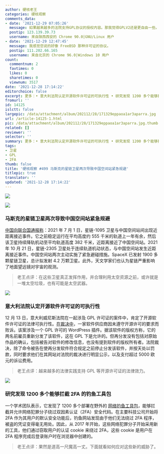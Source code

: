 ```yaml
---
author: 硬核老王
categories: 硬核观察
comments_data:
- date: '2021-12-29 07:05:26'
  message: 如果越来越多的法院支持GPL协议的授权内容。那我觉得GPLV2还是更自由一些。自由本身就是一种自愿行为，违背了自愿本身就是一种不自由。当然自由也是科学精神的自然组成部分。
  postip: 123.139.39.73
  username: 来自陕西西安的 Chrome 90.0|GNU/Linux 用户
- date: '2021-12-29 12:47:45'
  message: 我感觉您说的好像 FreeBSD 那种许可证的协议。
  postip: 111.202.66.165
  username: 来自北京的 Chrome 96.0|Windows 10 用户
count:
  commentnum: 2
  favtimes: 0
  likes: 0
  sharetimes: 0
  viewnum: 3517
date: '2021-12-28 17:14:22'
editorchoice: false
excerpt: 更多：• 意大利法院认定开源软件许可证的可执行性 • 研究发现 1200 多个能够拦截 2FA 的钓鱼工具包
fromurl: ''
id: 14125
islctt: false
largepic: /data/attachment/album/202112/28/171329eppaoa1ar3aparra.jpg
url: /article-14125-1.html
pic: /data/attachment/album/202112/28/171329eppaoa1ar3aparra.jpg.thumb.jpg
related: []
reviewer: ''
selector: ''
summary: 更多：• 意大利法院认定开源软件许可证的可执行性 • 研究发现 1200 多个能够拦截 2FA 的钓鱼工具包
tags:
- 卫星
- GPL
- 2FA
thumb: false
title: '硬核观察 #499 马斯克的星链卫星两次导致中国空间站紧急规避'
titlepic: true
translator: ''
updated: '2021-12-28 17:14:22'
---
```


![](/data/attachment/album/202112/28/171329eppaoa1ar3aparra.jpg)


![](/data/attachment/album/202112/28/171340jqt22njowt0nj6p3.jpg)


### 马斯克的星链卫星两次导致中国空间站紧急规避


[中国向联合国通报称](https://www.cnbc.com/2021/12/27/elon-musk-spacex-face-online-backlash-in-china-after-space-station-near-misses.html)：2021 年 7 月 1 日，星链-1095 卫星与中国空间站间出现近距离接近事件。它之前稳定运行在平均高度约 555 千米的轨道上一年有余，然后该卫星持续降轨机动至平均轨道高度 382 千米，近距离接近了中国空间站。2021 年 10 月 21 日，星链-2305 卫星处于连续轨道机动状态，与中国空间站发生近距离接近事件。中国空间站两次主动实施了紧急避碰措施。SpaceX 已发射 1900 多颗星链卫星，总计拟发射 4.2 万颗卫星。此外，天文学家们也认为星链严重影响了地面望远镜对宇宙的观测。



> 
> 老王点评：在这些卫星真正发挥作用，并合理利用太空资源之前，或许就是一堆太空垃圾，也有可能是太空武器。
> 
> 
> 


![](/data/attachment/album/202112/28/171356zr7u99uukk9t7jz7.jpg)


### 意大利法院认定开源软件许可证的可执行性


12 月 13 日，意大利威尼斯法院在一起涉及 GPL 许可证的案件中，肯定了开源软件许可证的法律可执行性。[在裁决中](http://ifthisbetreason.com/2021/12/italian-courts-find-open-source-software-terms-enforceable/)，一家软件供应商因未遵守开源许可的要求而败诉。该案涉及一个 GPL 许可的 WordPress 插件。据该软件的版权方称，它的两名前雇员重新分发了该软件，这在 GPL 下是允许的。但再分发没有包括对原始作品的确认，包括被告对软件的修改信息，也没有提到软件的版权所有者。法院裁决，除了命令被告在使再分发软件符合规定之前停止分发该软件，并按天处以罚款，同时要求他们在其网站对法院的裁决进行明显公示，以及支付超过 5000 欧元的诉讼费用。



> 
> 老王点评：越来越多的法律实践支持 GPL 等开源许可证的法律效力。
> 
> 
> 


![](/data/attachment/album/202112/28/171410saz7acw3laeqyoa4.jpg)


### 研究发现 1200 多个能够拦截 2FA 的钓鱼工具包


一个学术团队表示，它发现了 1200 多个部署在野外的 [网络钓鱼工具包](https://therecord.media/more-than-1200-phishing-toolkits-capable-of-intercepting-2fa-detected-in-the-wild/)，能够拦截并允许网络犯罪分子绕过双因素认证（2FA）安全代码。在主要科技公司开始将 2FA 作为其用户的默认安全功能后，钓鱼网站发现由于他们无法绕过 2FA 程序，被盗的凭证变得毫无用处。因此，从 2017 年开始，这些网络犯罪分子开始采用新的工具，他们通过窃取用户的认证 cookie 来绕过 2FA，这些 cookie 是用户在 2FA 程序完成后登录账户时在浏览器中创建的。



> 
> 老王点评：果然是道高一尺魔高一丈。下面就看如何应对这些新的威胁了。
> 
> 
>